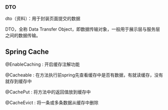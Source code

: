 ### DTO

dto（资料）：用于封装页面提交的数据

DTO，全称 Data Transfer Object，即数据传输对象，一般用于展示层与服务层之间的数据传输。

## Spring Cache

@EnableCaching : 开启缓存注解功能

@Cacheable : 在方法执行前spring先查看缓存中是否有数据，有就读缓存，没有就存到缓存中

@CachePut : 将方法中的返回值放到缓存中

@CacheEvict : 将一条或多条数据从缓存中删除